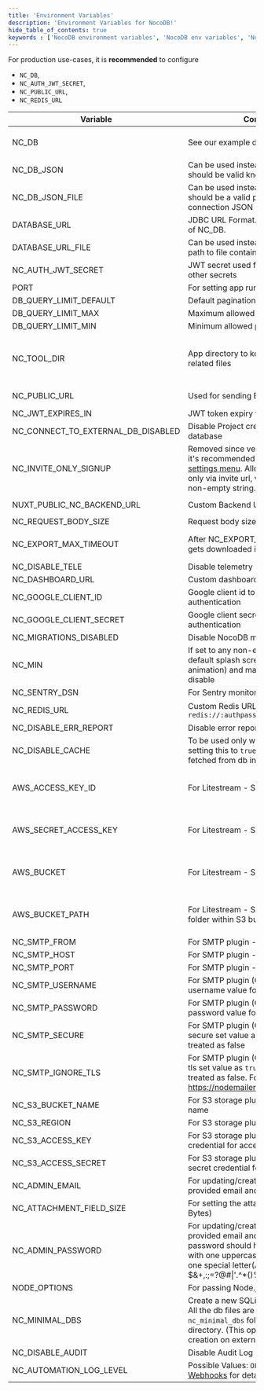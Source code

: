 ```yaml
---
title: 'Environment Variables'
description: 'Environment Variables for NocoDB!'
hide_table_of_contents: true
keywords : ['NocoDB environment variables', 'NocoDB env variables', 'NocoDB envs', 'NocoDB env']
---
```


For production use-cases, it is **recommended** to configure 
- `NC_DB`, 
- `NC_AUTH_JWT_SECRET`, 
- `NC_PUBLIC_URL`, 
- `NC_REDIS_URL`

| Variable                           | Comments                                                                                                                                                                                                                                | If absent                                                                                      |
|------------------------------------|-----------------------------------------------------------------------------------------------------------------------------------------------------------------------------------------------------------------------------------------|------------------------------------------------------------------------------------------------|
| NC_DB                              | See our example database URLs [here](https://github.com/nocodb/nocodb#docker).                                                                                                                                                          | A local SQLite will be created in root folder if `NC_DB` is not provided                       |
| NC_DB_JSON                         | Can be used instead of `NC_DB` and value should be valid knex connection JSON                                                                                                                                                           |                                                                                                |
| NC_DB_JSON_FILE                    | Can be used instead of `NC_DB` and value should be a valid path to knex connection JSON                                                                                                                                                 |                                                                                                |
| DATABASE_URL                       | JDBC URL Format. Can be used instead of NC_DB.                                                                                                                                                                                          |                                                                                                |
| DATABASE_URL_FILE                  | Can be used instead of DATABASE_URL: path to file containing JDBC URL Format.                                                                                                                                                           |                                                                                                |
| NC_AUTH_JWT_SECRET                 | JWT secret used for auth and storing other secrets                                                                                                                                                                                      | A random secret will be generated                                                              |
| PORT                               | For setting app running port                                                                                                                                                                                                            | `8080`                                                                                         |
| DB_QUERY_LIMIT_DEFAULT             | Default pagination limit                                                                                                                                                                                                                | 25                                                                                             |
| DB_QUERY_LIMIT_MAX                 | Maximum allowed pagination limit                                                                                                                                                                                                        | 1000                                                                                           |
| DB_QUERY_LIMIT_MIN                 | Minimum allowed pagination limit                                                                                                                                                                                                        | 1                                                                                              |
| NC_TOOL_DIR                        | App directory to keep metadata and app related files                                                                                                                                                                                    | Defaults to current working directory. In docker maps to `/usr/app/data/` for mounting volume. |
| NC_PUBLIC_URL                      | Used for sending Email invitations                                                                                                                                                                                                      | Best guess from http request params                                                            |
| NC_JWT_EXPIRES_IN                  | JWT token expiry time                                                                                                                                                                                                                   | `10h`                                                                                          |
| NC_CONNECT_TO_EXTERNAL_DB_DISABLED | Disable Project creation with external database                                                                                                                                                                                         |                                                                                                |
| NC_INVITE_ONLY_SIGNUP              | Removed since version 0.99.0 and now it's recommended to use [super admin settings menu](/setup-and-usages/account-settings#enable--disable-signup).   Allow users to signup only via invite url, value should be any non-empty string. |                                                                                                |
| NUXT_PUBLIC_NC_BACKEND_URL         | Custom Backend URL                                                                                                                                                                                                                      | ``http://localhost:8080`` will be used                                                         |
| NC_REQUEST_BODY_SIZE               | Request body size [limit](https://expressjs.com/en/resources/middleware/body-parser.html#limit)                                                                                                                                         | `1048576`                                                                                      |
| NC_EXPORT_MAX_TIMEOUT              | After NC_EXPORT_MAX_TIMEOUT csv gets downloaded in batches                                                                                                                                                                              | Default value 5000(in millisecond) will be used                                                |
| NC_DISABLE_TELE                    | Disable telemetry                                                                                                                                                                                                                       |                                                                                                |
| NC_DASHBOARD_URL                   | Custom dashboard url path                                                                                                                                                                                                               | `/dashboard`                                                                                   |
| NC_GOOGLE_CLIENT_ID                | Google client id to enable google authentication                                                                                                                                                                                        |                                                                                                |
| NC_GOOGLE_CLIENT_SECRET            | Google client secret to enable google authentication                                                                                                                                                                                    |                                                                                                |
| NC_MIGRATIONS_DISABLED             | Disable NocoDB migration                                                                                                                                                                                                                |                                                                                                |
| NC_MIN                             | If set to any non-empty string the default splash screen(initial welcome animation) and matrix screensaver will disable                                                                                                                 |                                                                                                |
| NC_SENTRY_DSN                      | For Sentry monitoring                                                                                                                                                                                                                   |                                                                                                |
| NC_REDIS_URL                       | Custom Redis URL. Example: `redis://:authpassword@127.0.0.1:6380/4`                                                                                                                                                                     | Meta data will be stored in memory                                                             |
| NC_DISABLE_ERR_REPORT              | Disable error reporting                                                                                                                                                                                                                 |                                                                                                |
| NC_DISABLE_CACHE                   | To be used only while debugging. On setting this to `true` - meta data be fetched from db instead of redis/cache.                                                                                                                       | `false`                                                                                        |
| AWS_ACCESS_KEY_ID                  | For Litestream - S3 access key id                                                                                                                                                                                                       | If Litestream is configured and `NC_DB` is not present. SQLite gets backed up to S3            |
| AWS_SECRET_ACCESS_KEY              | For Litestream - S3 secret access key                                                                                                                                                                                                   | If Litestream is configured and `NC_DB` is not present. SQLite gets backed up to S3            |
| AWS_BUCKET                         | For Litestream - S3 bucket                                                                                                                                                                                                              | If Litestream is configured and `NC_DB` is not present. SQLite gets backed up to S3            |
| AWS_BUCKET_PATH                    | For Litestream - S3 bucket path (like folder within S3 bucket)                                                                                                                                                                          | If Litestream is configured and `NC_DB` is not present. SQLite gets backed up to S3            |
| NC_SMTP_FROM                       | For SMTP plugin - Email sender address                                                                                                                                                                                                  |                                                                                                |
| NC_SMTP_HOST                       | For SMTP plugin - SMTP host value                                                                                                                                                                                                       |                                                                                                |
| NC_SMTP_PORT                       | For SMTP plugin - SMTP port value                                                                                                                                                                                                       |                                                                                                |
| NC_SMTP_USERNAME                   | For SMTP plugin (Optional) - SMTP username value for authentication                                                                                                                                                                     |                                                                                                |
| NC_SMTP_PASSWORD                   | For SMTP plugin (Optional) - SMTP password value for authentication                                                                                                                                                                     |                                                                                                |
| NC_SMTP_SECURE                     | For SMTP plugin (Optional) - To enable secure set value as `true` any other value treated as false                                                                                                                                      |                                                                                                |
| NC_SMTP_IGNORE_TLS                 | For SMTP plugin (Optional) - To ignore tls set value as `true` any other value treated as false. For more info visit https://nodemailer.com/smtp/                                                                                       |                                                                                                |
| NC_S3_BUCKET_NAME                  | For S3 storage plugin - AWS S3 bucket name                                                                                                                                                                                              |                                                                                                |
| NC_S3_REGION                       | For S3 storage plugin - AWS S3 region                                                                                                                                                                                                   |                                                                                                |
| NC_S3_ACCESS_KEY                   | For S3 storage plugin - AWS access key credential for accessing resource                                                                                                                                                                |                                                                                                |
| NC_S3_ACCESS_SECRET                | For S3 storage plugin - AWS access secret credential for accessing resource                                                                                                                                                             |                                                                                                |
| NC_ADMIN_EMAIL                     | For updating/creating super admin with provided email and password                                                                                                                                                                      |                                                                                                |
| NC_ATTACHMENT_FIELD_SIZE           | For setting the attachment field size(in Bytes)                                                                                                                                                                                         | Defaults to 20MB                                                                               |
| NC_ADMIN_PASSWORD                  | For updating/creating super admin with provided email and password. Your password should have at least 8 letters with one uppercase, one number and one special letter(Allowed special chars $&+,:;=?@#\|'.^*()%!_-" )                  |                                                                                                |
| NODE_OPTIONS                       | For passing Node.js [options](https://nodejs.org/api/cli.html#node_optionsoptions) to instance                                                                                                                                          |                                                                                                |
| NC_MINIMAL_DBS                     | Create a new SQLite file for each project. All the db files are stored in `nc_minimal_dbs` folder in current working directory. (This option restricts project creation on external sources)                                            |                                                                                                |
| NC_DISABLE_AUDIT                   | Disable Audit Log                                                                                                                                                                                                                       | `false`                                                                                        |
| NC_AUTOMATION_LOG_LEVEL            | Possible Values: `OFF`, `ERROR`, `ALL`. See [Webhooks](/automation/webhook/create-webhook#call-log) for details.                                                                                                                        | `OFF`                                                                                          |